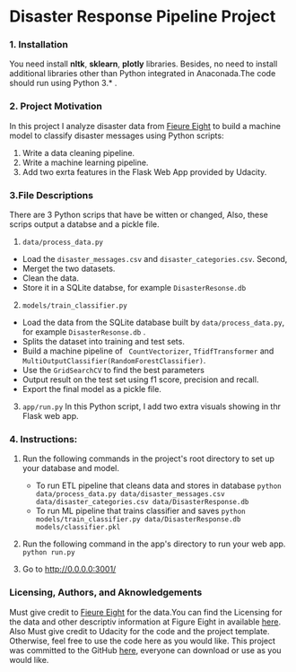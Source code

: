# Disaster Response Pipeline Project

### 1. Installation
You need install **nltk**, **sklearn**, **plotly**  libraries. Besides, no need to install additional libraries other than Python integrated in Anaconada.The code should run using Python 3.* .
  
### 2. Project Motivation
In this project I analyze disaster data from [Fieure Eight](https://www.figure-eight.com/) to build a machine model to classify disaster messages using Python scripts:
1. Write a data cleaning pipeline. 
2. Write a machine learning pipeline.
3. Add two exrta features in the Flask Web App provided by Udacity.

### 3.File Descriptions
There are 3 Python scrips that have be witten or changed, Also, these scrips output a databse and a pickle file.
1. `data/process_data.py `  
* Load the `disaster_messages.csv` and `disaster_categories.csv`. Second, 
* Merget the two datasets. 
* Clean the data.
* Store it in a SQLite databse, for example `DisasterResonse.db`   
2. ` models/train_classifier.py `
* Load the data from the SQLite database built by `data/process_data.py`, for example `DisasterResonse.db` .
* Splits the dataset into training and test sets. 
* Build a machine pipeline of ` CountVectorizer`, `TfidfTransformer` and `MultiOutputClassifier(RandomForestClassifier)`.
* Use the `GridSearchCV` to find the best parameters
* Output result on the test set using f1 score, precision and recall.
* Export the final model as a pickle file.
3. `app/run.py`
   In this Python script, I add two extra visuals showing in thr Flask web app.
### 4. Instructions:
1. Run the following commands in the project's root directory to set up your database and model.

    - To run ETL pipeline that cleans data and stores in database
        `python data/process_data.py data/disaster_messages.csv data/disaster_categories.csv data/DisasterResponse.db`
    - To run ML pipeline that trains classifier and saves
        `python models/train_classifier.py data/DisasterResponse.db models/classifier.pkl`

2. Run the following command in the app's directory to run your web app.
    `python run.py`

3. Go to http://0.0.0.0:3001/  
   
### Licensing, Authors, and Aknowledgements
Must give credit to [Fieure Eight](https://www.figure-eight.com/) for the data.You can find the Licensing for the data and other descriptiv information at Figure Eight in available [here](https://www.figure-eight.com/legal/). Also Must give credit to Udacity for the code and the project template. Otherwise, feel free to use the code here as you would like. This project was committed to the GitHub [here](https://github.com/caoconghan/DataScientist_DiasterResponsePipeline.git), everyone can download or use as you would like.

